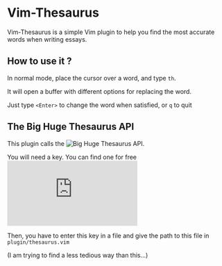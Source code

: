 # Vim-Thesaurus

Vim-Thesaurus is a simple Vim plugin to help you find the most accurate words when writing essays.

## How to use it ?

In normal mode, place the cursor over a word, and type ```th```.

It will open a buffer with different options for replacing the word.

Just type ```<Enter>``` to change the word when satisfied, or ```q``` to quit

## The Big Huge Thesaurus API

This plugin calls the ![Big Huge Thesaurus](https://words.bighugelabs.com/) API.

You will need a key. You can find one for free ![here](https://words.bighugelabs.com/getkey.php)

Then, you have to enter this key in a file and give the path to this file in ```plugin/thesaurus.vim```

(I am trying to find a less tedious way than this...)
